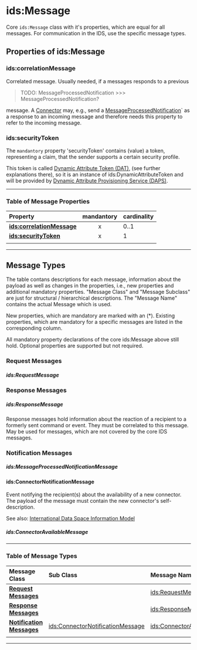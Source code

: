 # ids:Message

Core `ids:Message` class with it's properties, which are equal for all messages.
 For communication in the IDS, use the specific message types.


## Properties of ids:Message

### ids:correlationMessage

Correlated message. Usually needed, if a messages responds to a previous

> TODO: MessageProcessedNotification >>> MessageProcessedNotification?

 message. A [Connector](../../Connector/) may, e.g., send a [MessageProcessedNotification](#messageprocessednotificationmessage)` as
 a response to an incoming message and therefore needs this property to
 refer to the incoming message.


### ids:securityToken

The `mandantory` property 'securityToken' contains (value) a token, representing a claim, that
 the sender supports a certain security profile.

This token is called [Dynamic Attribute Token (DAT)](../../DAPS/README.md#dynamic-attribute-token-dat),
 (see further explanations there), so it is an instance of ids:DynamicAttributeToken and will be provided by [Dynamic Attribute Provisioning Service (DAPS)](/DAPS/README.md#dynamic-attribute-provisioning-service-daps). 

---

### Table of Message Properties

|**Property**|mandantory|cardinality|
|:---|:---:|:---|
|**[ids:correlationMessage](#correlationmessage)**|x|0..1|                        
|**[ids:securityToken](#securityToken)**|x|1|                        
|||

---

## Message Types

The table contans descriptions for each message, information about the payload
 as well as changes in the properties, i.e., new properties and additional
 mandatory properties. "Message Class" and "Message Subclass" are just for
 structural / hierarchical descriptions. The "Message Name" contains the
 actual Message which is used.
 
New properties, which are mandatory are marked with an (*). Existing
 properties, which are mandatory for a specific messages are listed
 in the corresponding column.

All mandatory property declarations of the core ids:Message above still hold.
 Optional properties are supported but not required.


### Request Messages

##### ids:RequestMessage

### Response Messages

##### ids:ResponseMessage

Response messages hold information about the reaction of a recipient to a
 formerly sent command or event. They must be correlated to this message. May
 be used for messages, which are not covered by the core IDS messages.


### Notification Messages

##### ids:MessageProcessedNotificationMessage

#### ids:ConnectorNotificationMessage

Event notifying the recipient(s) about the availability of a new connector.
 The payload of the message must contain the new connector's self-description.

See also: [International Data Space Information Model](https://w3id.org/idsa/core)

##### ids:ConnectorAvailableMessage

---

### Table of Message Types

| **Message Class** | Sub Class | Message Name |
|:---|:---|:---|
|**[Request Messages](#request-messages)**            |                                 | [ids:RequestMessage](#requestmessage)
|**[Response Messages](#response-messages)**            |                               | [ids:ResponseMessage](#responsemessage)
|**[Notification Messages](#notification-messages)**  | [ids:ConnectorNotificationMessage](#connectornotificationmessage) | [ids:ConnectorAvailableMessage](#connectoravailablemessage)
|||

---
